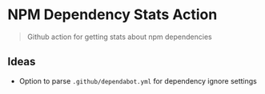 # NPM Dependency Stats Action

> Github action for getting stats about npm dependencies

## Ideas

- Option to parse `.github/dependabot.yml` for dependency ignore settings
